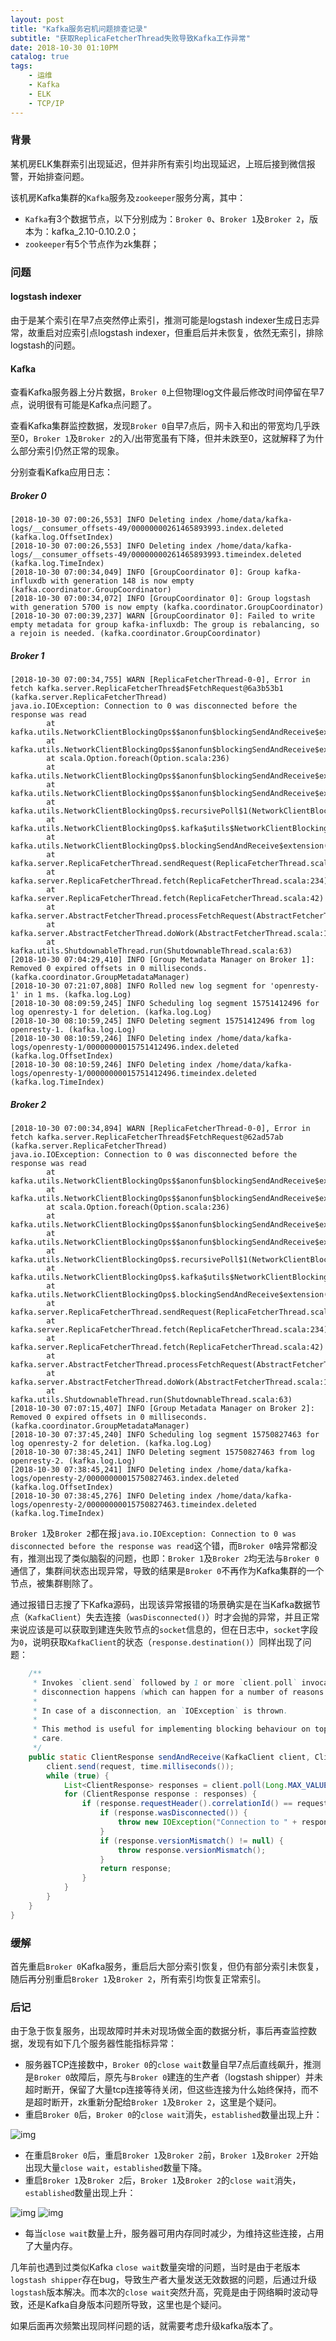 ```yaml
---
layout: post
title: "Kafka服务宕机问题排查记录"
subtitle: "获取ReplicaFetcherThread失败导致Kafka工作异常"
date: 2018-10-30 01:10PM
catalog: true
tags:
    - 运维
    - Kafka
    - ELK
    - TCP/IP
---
```


### 背景

某机房ELK集群索引出现延迟，但并非所有索引均出现延迟，上班后接到微信报警，开始排查问题。

该机房Kafka集群的`Kafka`服务及`zookeeper`服务分离，其中：
- `Kafka`有3个数据节点，以下分别成为：`Broker 0`、`Broker 1`及`Broker 2`，版本为：kafka_2.10-0.10.2.0；
- `zookeeper`有5个节点作为zk集群；

### 问题

#### logstash indexer

由于是某个索引在早7点突然停止索引，推测可能是logstash indexer生成日志异常，故重启对应索引点logstash indexer，但重启后并未恢复，依然无索引，排除logstash的问题。

#### Kafka

查看Kafka服务器上分片数据，`Broker 0`上但物理log文件最后修改时间停留在早7点，说明很有可能是Kafka点问题了。

查看Kafka集群监控数据，发现`Broker 0`自早7点后，网卡入和出的带宽均几乎跌至0，`Broker 1`及`Broker 2`的入/出带宽虽有下降，但并未跌至0，这就解释了为什么部分索引仍然正常的现象。

分别查看Kafka应用日志：

##### Broker 0

```
[2018-10-30 07:00:26,553] INFO Deleting index /home/data/kafka-logs/__consumer_offsets-49/00000000261465893993.index.deleted (kafka.log.OffsetIndex)
[2018-10-30 07:00:26,553] INFO Deleting index /home/data/kafka-logs/__consumer_offsets-49/00000000261465893993.timeindex.deleted (kafka.log.TimeIndex)
[2018-10-30 07:00:34,049] INFO [GroupCoordinator 0]: Group kafka-influxdb with generation 148 is now empty (kafka.coordinator.GroupCoordinator)
[2018-10-30 07:00:34,072] INFO [GroupCoordinator 0]: Group logstash with generation 5700 is now empty (kafka.coordinator.GroupCoordinator)
[2018-10-30 07:00:39,237] WARN [GroupCoordinator 0]: Failed to write empty metadata for group kafka-influxdb: The group is rebalancing, so a rejoin is needed. (kafka.coordinator.GroupCoordinator)
```

##### Broker 1

```
[2018-10-30 07:00:34,755] WARN [ReplicaFetcherThread-0-0], Error in fetch kafka.server.ReplicaFetcherThread$FetchRequest@6a3b53b1 (kafka.server.ReplicaFetcherThread)
java.io.IOException: Connection to 0 was disconnected before the response was read
        at kafka.utils.NetworkClientBlockingOps$$anonfun$blockingSendAndReceive$extension$1$$anonfun$apply$1.apply(NetworkClientBlockingOps.scala:114)
        at kafka.utils.NetworkClientBlockingOps$$anonfun$blockingSendAndReceive$extension$1$$anonfun$apply$1.apply(NetworkClientBlockingOps.scala:112)
        at scala.Option.foreach(Option.scala:236)
        at kafka.utils.NetworkClientBlockingOps$$anonfun$blockingSendAndReceive$extension$1.apply(NetworkClientBlockingOps.scala:112)
        at kafka.utils.NetworkClientBlockingOps$$anonfun$blockingSendAndReceive$extension$1.apply(NetworkClientBlockingOps.scala:108)
        at kafka.utils.NetworkClientBlockingOps$.recursivePoll$1(NetworkClientBlockingOps.scala:136)
        at kafka.utils.NetworkClientBlockingOps$.kafka$utils$NetworkClientBlockingOps$$pollContinuously$extension(NetworkClientBlockingOps.scala:142)
        at kafka.utils.NetworkClientBlockingOps$.blockingSendAndReceive$extension(NetworkClientBlockingOps.scala:108)
        at kafka.server.ReplicaFetcherThread.sendRequest(ReplicaFetcherThread.scala:249)
        at kafka.server.ReplicaFetcherThread.fetch(ReplicaFetcherThread.scala:234)
        at kafka.server.ReplicaFetcherThread.fetch(ReplicaFetcherThread.scala:42)
        at kafka.server.AbstractFetcherThread.processFetchRequest(AbstractFetcherThread.scala:118)
        at kafka.server.AbstractFetcherThread.doWork(AbstractFetcherThread.scala:103)
        at kafka.utils.ShutdownableThread.run(ShutdownableThread.scala:63)
[2018-10-30 07:04:29,410] INFO [Group Metadata Manager on Broker 1]: Removed 0 expired offsets in 0 milliseconds. (kafka.coordinator.GroupMetadataManager)
[2018-10-30 07:21:07,808] INFO Rolled new log segment for 'openresty-1' in 1 ms. (kafka.log.Log)
[2018-10-30 08:09:59,245] INFO Scheduling log segment 15751412496 for log openresty-1 for deletion. (kafka.log.Log)
[2018-10-30 08:10:59,245] INFO Deleting segment 15751412496 from log openresty-1. (kafka.log.Log)
[2018-10-30 08:10:59,246] INFO Deleting index /home/data/kafka-logs/openresty-1/00000000015751412496.index.deleted (kafka.log.OffsetIndex)
[2018-10-30 08:10:59,246] INFO Deleting index /home/data/kafka-logs/openresty-1/00000000015751412496.timeindex.deleted (kafka.log.TimeIndex)
```

##### Broker 2

```
[2018-10-30 07:00:34,894] WARN [ReplicaFetcherThread-0-0], Error in fetch kafka.server.ReplicaFetcherThread$FetchRequest@62ad57ab (kafka.server.ReplicaFetcherThread)
java.io.IOException: Connection to 0 was disconnected before the response was read
        at kafka.utils.NetworkClientBlockingOps$$anonfun$blockingSendAndReceive$extension$1$$anonfun$apply$1.apply(NetworkClientBlockingOps.scala:114)
        at kafka.utils.NetworkClientBlockingOps$$anonfun$blockingSendAndReceive$extension$1$$anonfun$apply$1.apply(NetworkClientBlockingOps.scala:112)
        at scala.Option.foreach(Option.scala:236)
        at kafka.utils.NetworkClientBlockingOps$$anonfun$blockingSendAndReceive$extension$1.apply(NetworkClientBlockingOps.scala:112)
        at kafka.utils.NetworkClientBlockingOps$$anonfun$blockingSendAndReceive$extension$1.apply(NetworkClientBlockingOps.scala:108)
        at kafka.utils.NetworkClientBlockingOps$.recursivePoll$1(NetworkClientBlockingOps.scala:136)
        at kafka.utils.NetworkClientBlockingOps$.kafka$utils$NetworkClientBlockingOps$$pollContinuously$extension(NetworkClientBlockingOps.scala:142)
        at kafka.utils.NetworkClientBlockingOps$.blockingSendAndReceive$extension(NetworkClientBlockingOps.scala:108)
        at kafka.server.ReplicaFetcherThread.sendRequest(ReplicaFetcherThread.scala:249)
        at kafka.server.ReplicaFetcherThread.fetch(ReplicaFetcherThread.scala:234)
        at kafka.server.ReplicaFetcherThread.fetch(ReplicaFetcherThread.scala:42)
        at kafka.server.AbstractFetcherThread.processFetchRequest(AbstractFetcherThread.scala:118)
        at kafka.server.AbstractFetcherThread.doWork(AbstractFetcherThread.scala:103)
        at kafka.utils.ShutdownableThread.run(ShutdownableThread.scala:63)
[2018-10-30 07:07:15,407] INFO [Group Metadata Manager on Broker 2]: Removed 0 expired offsets in 0 milliseconds. (kafka.coordinator.GroupMetadataManager)
[2018-10-30 07:37:45,240] INFO Scheduling log segment 15750827463 for log openresty-2 for deletion. (kafka.log.Log)
[2018-10-30 07:38:45,241] INFO Deleting segment 15750827463 from log openresty-2. (kafka.log.Log)
[2018-10-30 07:38:45,241] INFO Deleting index /home/data/kafka-logs/openresty-2/00000000015750827463.index.deleted (kafka.log.OffsetIndex)
[2018-10-30 07:38:45,276] INFO Deleting index /home/data/kafka-logs/openresty-2/00000000015750827463.timeindex.deleted (kafka.log.TimeIndex)
```

`Broker 1`及`Broker 2`都在报`java.io.IOException: Connection to 0 was disconnected before the response was read`这个错，而`Broker 0`啥异常都没有，推测出现了类似脑裂的问题，也即：`Broker 1`及`Broker 2`均无法与`Broker 0`通信了，集群间状态出现异常，导致的结果是`Broker 0`不再作为Kafka集群的一个节点，被集群剔除了。

通过报错日志搜了下Kafka源码，出现该异常报错的场景确实是在当Kafka数据节点（`KafkaClient`）失去连接（`wasDisconnected()`）时才会抛的异常，并且正常来说应该是可以获取到建连失败节点的`socket`信息的，但在日志中，`socket`字段为`0`，说明获取`KafkaClient`的状态（`response.destination()`）同样出现了问题：

```java
    /**
     * Invokes `client.send` followed by 1 or more `client.poll` invocations until a response is received or a
     * disconnection happens (which can happen for a number of reasons including a request timeout).
     *
     * In case of a disconnection, an `IOException` is thrown.
     *
     * This method is useful for implementing blocking behaviour on top of the non-blocking `NetworkClient`, use it with
     * care.
     */
    public static ClientResponse sendAndReceive(KafkaClient client, ClientRequest request, Time time) throws IOException {
        client.send(request, time.milliseconds());
        while (true) {
            List<ClientResponse> responses = client.poll(Long.MAX_VALUE, time.milliseconds());
            for (ClientResponse response : responses) {
                if (response.requestHeader().correlationId() == request.correlationId()) {
                    if (response.wasDisconnected()) {
                        throw new IOException("Connection to " + response.destination() + " was disconnected before the response was read");
                    }
                    if (response.versionMismatch() != null) {
                        throw response.versionMismatch();
                    }
                    return response;
                }
            }
        }
    }
}
```

### 缓解

首先重启`Broker 0`Kafka服务，重启后大部分索引恢复，但仍有部分索引未恢复，随后再分别重启`Broker 1`及`Broker 2`，所有索引均恢复正常索引。

### 后记

由于急于恢复服务，出现故障时并未对现场做全面的数据分析，事后再查监控数据，发现有如下几个服务器性能指标异常：
- 服务器TCP连接数中，`Broker 0`的`close wait`数量自早7点后直线飙升，推测是`Broker 0`故障后，原先与`Broker 0`建连的生产者（logstash shipper）并未超时断开，保留了大量tcp连接等待关闭，但这些连接为什么始终保持，而不是超时断开，zk重新分配给`Broker 1`及`Broker 2`，这里是个疑问。
- 重启`Broker 0`后，`Broker 0`的`close wait`消失，`established`数量出现上升：

![img](/img/in-post/post-181030-kafka-rep/WechatIMG2295.png)

- 在重启`Broker 0`后，重启`Broker 1`及`Broker 2`前，`Broker 1`及`Broker 2`开始出现大量`close wait`，`established`数量下降。
- 重启`Broker 1`及`Broker 2`后，`Broker 1`及`Broker 2`的`close wait`消失，`established`数量出现上升：

![img](/img/in-post/post-181030-kafka-rep/WechatIMG2296.png)
![img](/img/in-post/post-181030-kafka-rep/WechatIMG2297.png)

- 每当`close wait`数量上升，服务器可用内存同时减少，为维持这些连接，占用了大量内存。

几年前也遇到过类似Kafka `close wait`数量突增的问题，当时是由于老版本`logstash shipper`存在bug，导致生产者大量发送无效数据的问题，后通过升级`logstash`版本解决。而本次的`close wait`突然升高，究竟是由于网络瞬时波动导致，还是Kafka自身版本问题所导致，这里也是个疑问。

如果后面再次频繁出现同样问题的话，就需要考虑升级kafka版本了。